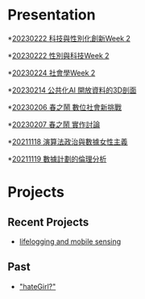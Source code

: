 # Presentation
*[20230222 科技與性別化創新Week 2](https://docs.google.com/presentation/d/e/2PACX-1vT4tykFJR4smgyELzEqUssNO6F2888M3BYWIy5CSwF3gh03NwYAkK6Hkjf6iKlD5h3o2BpVh6_6ZFkE/pub?start=false&loop=false&delayms=3000)

*[20230222 性別與科技Week 2]()

*[20230224 社會學Week 2]()

*[20230214 公共化AI 開放資料的3D剖面]()

*[20230206 春之鬧 數位社會新挑戰]()

*[20230207 春之鬧 實作討論]()


*[20211118 演算法政治與數據女性主義]()

*[20211119 數據計劃的倫理分析]()


# Projects

## Recent Projects
* [lifelogging and mobile sensing]()

## Past
* ["hateGirl?"]()

